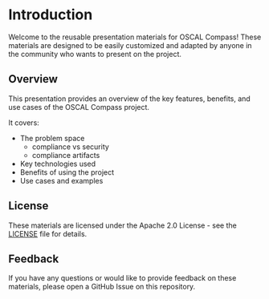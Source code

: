 # Introduction

Welcome to the reusable presentation materials for OSCAL Compass! These materials are designed to be easily customized and adapted by anyone in the community who wants to present on the project.

## Overview

This presentation provides an overview of the key features, benefits, and use cases of the OSCAL Compass project.

It covers:

- The problem space
  - compliance vs security
  - compliance artifacts
- Key technologies used
- Benefits of using the project
- Use cases and examples

## License

These materials are licensed under the Apache 2.0 License - see the [LICENSE](https://github.com/oscal-compass/community/blob/main/LICENSE) file for details.

## Feedback

If you have any questions or would like to provide feedback on these materials, please open a GitHub Issue on this repository.
